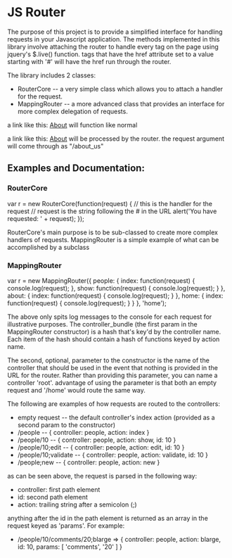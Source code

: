 # JS Router

The purpose of this project is to provide a simplified interface for handling
requests in your Javascript application. The methods implemented in this 
library involve attaching the router to handle every <a> tag on the page
using jquery's $.live() function. <a> tags that have the href attribute set
to a value starting with '#' will have the href run through the router.

The library includes 2 classes:
 * RouterCore -- a very simple class which allows you to attach a handler
     for the request.
 * MappingRouter -- a more advanced class that provides an interface for
     more complex delegation of requests.

a link like this:
 <a href="/about_us">About</a>
will function like normal

a link like this:
 <a href="#/about_us">About</a>
will be processed by the router. the request argument will come through
as "/about_us"

## Examples and Documentation:

### RouterCore

var r = new RouterCore(function(request) {
  // this is the handler for the request
  // request is the string following the # in the URL
  alert('You have requested: ' + request);
});

RouterCore's main purpose is to be sub-classed to create more complex handlers
of requests. MappingRouter is a simple example of what can be accomplished by
a subclass

### MappingRouter

var r = new MappingRouter({
  people: {
    index: function(request) {
      console.log(request);
    },
    show: function(request) {
      console.log(request);
    }
  },
  about: {
    index: function(request) {
      console.log(request);
    }
  },
  home: {
    index: function(request) {
      console.log(request);
    }
  }
}, 'home');

The above only spits log messages to the console for each request for illustrative
purposes. The controller_bundle (the first param in the MappingRouter constructor)
is a hash that's key'd by the controller name. Each item of the hash should contain
a hash of functions keyed by action name.

The second, optional, parameter to the constructor is the name of the controller
that should be used in the event that nothing is provided in the URL for the router.
Rather than providing this parameter, you can name a controller 'root'.
advantage of using the parameter is that both an empty request and '/home' would
route the same way.

The following are examples of how requests are routed to the controllers:

 * empty request -- the default controller's index action (provided as a second
      param to the constructor)
 * /people -- { controller: people, action: index }
 * /people/10 -- { controller: people, action: show, id: 10 }
 * /people/10;edit -- { controller: people, action: edit, id: 10 }
 * /people/10;validate -- { controller: people, action: validate, id: 10 }
 * /people;new -- { controller: people, action: new }

as can be seen above, the request is parsed in the following way:

 * controller: first path element
 * id: second path element
 * action: trailing string after a semicolon (;)

anything after the id in the path element is returned as an array in the request
keyed as 'params'. For example:

 * /people/10/comments/20;blarge => { controller: people, action: blarge, 
       id: 10, params: [ 'comments', '20' ] }
